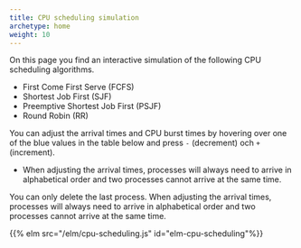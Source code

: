 ```yaml
---
title: CPU scheduling simulation
archetype: home
weight: 10
---
```


On this page you find an interactive simulation of the following CPU scheduling
algorithms. 

- First Come First Serve (FCFS)
- Shortest Job First (SJF)
- Preemptive Shortest Job First (PSJF)
- Round Robin (RR) 

You can adjust the arrival times and CPU burst times by hovering over one of the blue
values in the table below and press `-` (decrement) och `+` (increment).

 - When adjusting the arrival times, processes will always need to
arrive in alphabetical order and two processes cannot arrive at the same time. 

 You can only delete the
last process. When adjusting the arrival times, processes will always need to
arrive in alphabetical order and two processes cannot arrive at the same time. 

{{% elm src="/elm/cpu-scheduling.js" id="elm-cpu-scheduling"%}}